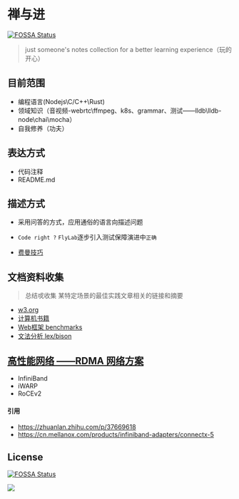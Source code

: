 # 禅与进
[![FOSSA Status](https://app.fossa.io/api/projects/git%2Bgithub.com%2FTalbot3%2FFlyLab.svg?type=shield)](https://app.fossa.io/projects/git%2Bgithub.com%2FTalbot3%2FFlyLab?ref=badge_shield)


> just someone's notes collection for a better learning experience（玩的开心）

## 目前范围

- 编程语言(Nodejs\C/C++\Rust)
- 领域知识（音视频-webrtc\ffmpeg、k8s、grammar、测试——lldb\lldb-node\chai\mocha）
- 自我修养（功夫）

## 表达方式

- 代码注释
- README.md

## 描述方式

- 采用问答的方式，应用通俗的语言向描述问题

- `Code right ?` `FlyLab`逐步引入测试保障演进中`正确`

- [费曼技巧](https://wiki.mbalib.com/wiki/%E8%B4%B9%E6%9B%BC%E5%AD%A6%E4%B9%A0%E6%B3%95)

## 文档资料收集

> 总结戓收集 某特定场景的最佳实践文章相关的链接和摘要

- [w3.org](https://www.w3.org/)
- [计算机书籍](http://bestcbooks.com/categories/c/)
- [Web框架 benchmarks](https://www.techempower.com/benchmarks/#section=data-r17&hw=ph&test=update)
- [文法分析 lex/bison](https://www.gnu.org/software/bison/manual/bison.pdf)

## [高性能网络 ——RDMA 网络方案](https://www.infoq.cn/article/kGUCyP5S8m7HECL6QIeL)

- InfiniBand
- iWARP
- RoCEv2

#### 引用

- https://zhuanlan.zhihu.com/p/37669618
- https://cn.mellanox.com/products/infiniband-adapters/connectx-5

## License
[![FOSSA Status](https://app.fossa.io/api/projects/git%2Bgithub.com%2FTalbot3%2FFlyLab.svg?type=large)](https://app.fossa.io/projects/git%2Bgithub.com%2FTalbot3%2FFlyLab?ref=badge_large)



<a href="https://www.aliyun.com/minisite/goods?userCode=dlkw4c5l">
<image src="./ads.png"/>
</a>
